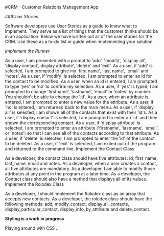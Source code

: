 #CRM - Customer Relations Management App

###User Stories

Software developers use User Stories as a guide to know what to implement. They serve as a list of things that the customer thinks should be in an application. Below we have written out all of the user stories for the CRM. Use these as a to-do list or guide when implementing your solution.

*Implement the Runner*

As a user, I am presented with a prompt to 'add', 'modify', 'display all', 'display contact', display attribute', 'delete' and 'exit'.
As a user, if 'add' is selected, I am prompted to give my 'first name', 'last name', 'email' and 'notes'.
As a user, if 'modify' is selected, I am prompted to enter an id for the contact to be modified.
As a user, when an id is entered, I am prompted to type 'yes' or 'no' to confirm my selection.
As a user, if 'yes' is typed, I am prompted to change 'firstname', 'lastname', 'email' or 'notes' by number. You shouldn't be able to change the 'id'.
As a user, when an attribute is entered, I am prompted to enter a new value for the attribute.
As a user, if 'no' is entered, I am returned back to the main menu.
As a user, if 'display all' is selected, I am shown all of the contacts that exist with their 'id's.
As a user, if 'display contact' is selected, I am prompted to enter an 'id' and then shown the corresponding contact.
As a user, if 'display attribute' is selected, I am prompted to enter an attribute ('firstname', 'lastname', 'email', or 'notes') so that I can see all of the contacts according to that attribute.
As a user, if 'delete' is selected, I am prompted to enter the 'id' of the contact to be deleted.
As a user, if 'exit' is selected, I am exited out of the program and returned to the command line.
Implement the Contact Class

As a developer, the contact class should have five attributes: id, first_name, last_name, email and notes.
As a developer, when a user creates a contact, all five attributes are mandatory.
As a developer, I am able to modify those attributes at any point in the program at a later time.
As a developer, the Contact class should also have a method that displays all of its values.
Implement the Rolodex Class

As a developer, I should implement the Rolodex class as an array that accepts new contacts.
As a developer, the rolodex class should have the following methods: add, modify_contact, display_all_contacts, display_particular_contact, display_info_by_attribute and delete_contact.

**Styling is a work in progress**

Playing around with CSS ...

